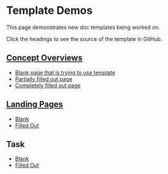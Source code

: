 ---
---

# Template Demos

This page demonstrates new doc templates being worked on. 

Click the headings to see the source of the template in GitHub.

## [Concept Overviews](https://github.com/kubernetes/kubernetes.github.io/blob/master/_includes/templates/concept-overview.md)

- [Blank page that is trying to use template](blank/)
- [Partially filled out page](partial/)
- [Completely filled out page](filledout/)

## [Landing Pages](https://github.com/kubernetes/kubernetes.github.io/blob/master/_includes/templates/landing-page.md)

- [Blank](blanklanding/)
- [Filled Out](landingpage/)

## Task

- [Blank](blanktask/)
- [Filled Out](task/)